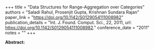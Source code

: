 +++
title = "Data Structures for Range-Aggregation over Categories"
authors = "Saladi Rahul, Prosenjit Gupta, Krishnan Sundara Rajan"
paper_link = "https://doi.org/10.1142/S0129054111008982"
publication_details = "Int. J. Found. Comput. Sci., 22, 2011, url: <a href='https://doi.org/10.1142/S0129054111008982' target='_blank'>https://doi.org/10.1142/S0129054111008982</a>."
conference_date = "2011"
notes = ""
+++

<b>Abstract:</b>
